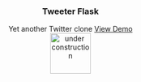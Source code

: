 <h3 align="center">Tweeter Flask</h3>

  <p align="center">
    Yet another Twitter clone
    <a href="https://tweeter-flask.herokuapp/">View Demo</a>
<br/>
<img src="https://cdn.pixabay.com/photo/2017/06/16/07/26/under-construction-2408062_1280.png" alt="under construction" style="height:80px;width:auto;">